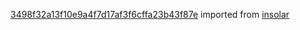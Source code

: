 [3498f32a13f10e9a4f7d17af3f6cffa23b43f87e](https://github.com/insolar/insolar/commit/3498f32a13f10e9a4f7d17af3f6cffa23b43f87e) imported from [insolar](https://github.com/insolar/insolar)
